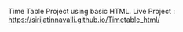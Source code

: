 Time Table Project using basic HTML.
Live Project : https://sirijatinnavalli.github.io/Timetable_html/

